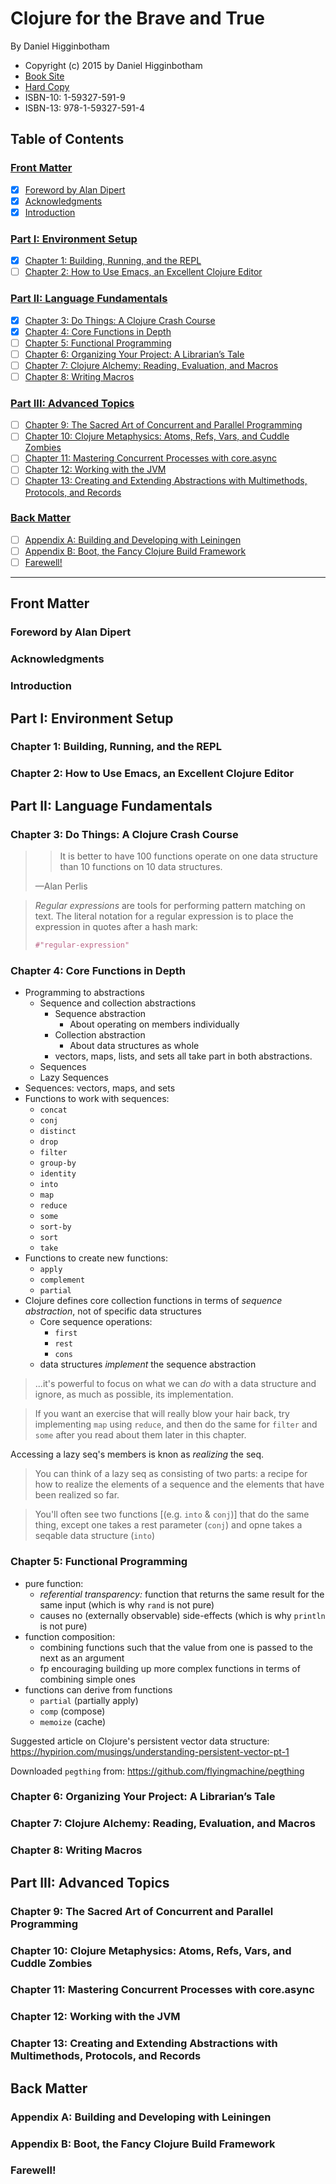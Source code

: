 # Clojure for the Brave and True

By Daniel Higginbotham

- Copyright (c) 2015 by Daniel Higginbotham
- [Book Site][1]
- [Hard Copy][2]
- ISBN-10: 1-59327-591-9
- ISBN-13: 978-1-59327-591-4

[1]: https://www.braveclojure.com/
[2]: https://nostarch.com/clojure

## Table of Contents

### [Front Matter](#front-matter-1)

* [X] [Foreword by Alan Dipert](#foreword-by-alan-dipert)
* [X] [Acknowledgments](#acknowledgments)
* [X] [Introduction](#introduction)

### [Part I: Environment Setup](#part-i-environment-setup-1)

* [X] [Chapter 1: Building, Running, and the REPL](#chapter-1-building-running-and-the-repl)
* [ ] [Chapter 2: How to Use Emacs, an Excellent Clojure Editor](#chapter-2-how-to-use-emacs-an-excellent-clojure-editor)

### [Part II: Language Fundamentals](#part-ii-language-fundamentals-1)

* [X] [Chapter 3: Do Things: A Clojure Crash Course](#chapter-3-do-things-a-clojure-crash-course)
* [X] [Chapter 4: Core Functions in Depth](#chapter-4-core-functions-in-depth)
* [ ] [Chapter 5: Functional Programming](#chapter-5-functional-programming)
* [ ] [Chapter 6: Organizing Your Project: A Librarian’s Tale](#chapter-6-organizing-your-project-a-librarians-tale)
* [ ] [Chapter 7: Clojure Alchemy: Reading, Evaluation, and Macros](#chapter-7-clojure-alchemy-reading-evaluation-and-macros)
* [ ] [Chapter 8: Writing Macros](#chapter-8-writing-macros)

### [Part III: Advanced Topics](#part-iii-advanced-topics-1)

* [ ] [Chapter 9: The Sacred Art of Concurrent and Parallel Programming](#chapter-9-the-sacred-art-of-concurrent-and-parallel-programming)
* [ ] [Chapter 10: Clojure Metaphysics: Atoms, Refs, Vars, and Cuddle Zombies](#chapter-10-clojure-metaphysics-atoms-refs-vars-and-cuddle-zombies)
* [ ] [Chapter 11: Mastering Concurrent Processes with core.async](#chapter-11-mastering-concurrent-processes-with-core-async)
* [ ] [Chapter 12: Working with the JVM](#chapter-12-working-with-the-jvm)
* [ ] [Chapter 13: Creating and Extending Abstractions with Multimethods, Protocols, and Records](#chapter-13-creating-and-extending-abstractions-with-multimethods-protocols-and-records)

### [Back Matter](#back-matter-1)

* [ ] [Appendix A: Building and Developing with Leiningen](#appendix-a-building-and-developing-with-leiningen)
* [ ] [Appendix B: Boot, the Fancy Clojure Build Framework](#appendix-b-boot-the-fancy-clojure-build-framework)
* [ ] [Farewell!](#farewell)

-----

## Front Matter

### Foreword by Alan Dipert

### Acknowledgments

### Introduction

## Part I: Environment Setup

### Chapter 1: Building, Running, and the REPL

### Chapter 2: How to Use Emacs, an Excellent Clojure Editor

## Part II: Language Fundamentals

### Chapter 3: Do Things: A Clojure Crash Course

> > It is better to have 100 functions operate on one data structure
> > than 10 functions on 10 data structures.
>
> —Alan Perlis

> <em>Regular expressions</em> are tools for performing pattern matching
> on text. The literal notation for a regular expression is to place the
> expression in quotes after a hash mark:
>
> ```clojure
> #"regular-expression"
> ```

### Chapter 4: Core Functions in Depth

* Programming to abstractions
  * Sequence and collection abstractions
    * Sequence abstraction
      - About operating on members individually
    * Collection abstraction
      - About data structures as whole
    * vectors, maps, lists, and sets all take part in both abstractions.
  * Sequences
  * Lazy Sequences
* Sequences: vectors, maps, and sets
* Functions to work with sequences:
  * `concat`
  * `conj`
  * `distinct`
  * `drop`
  * `filter`
  * `group-by`
  * `identity`
  * `into`
  * `map`
  * `reduce`
  * `some`
  * `sort-by`
  * `sort`
  * `take`
* Functions to create new functions:
  * `apply`
  * `complement`
  * `partial`
* Clojure defines core collection functions in terms of *sequence
  abstraction*, not of specific data structures
  * Core sequence operations:
    * `first`
    * `rest`
    * `cons`
  * data structures *implement* the sequence abstraction

> ...it's powerful to focus on what we can *do* with a data structure
> and ignore, as much as possible, its implementation.

> If you want an exercise that will really blow your hair back, try
> implementing `map` using `reduce`, and then do the same for `filter`
> and `some` after you read about them later in this chapter.

Accessing a lazy seq's members is knon as *realizing* the seq.

> You can think of a lazy seq as consisting of two parts: a recipe for
> how to realize the elements of a sequence and the elements that have
> been realized so far.

> You'll often see two functions [(e.g. `into` & `conj`)] that do the
> same thing, except one takes a rest parameter (`conj`) and opne takes
> a seqable data structure (`into`)

### Chapter 5: Functional Programming

* pure function:
  * *referential transparency:* function that returns the same result
    for the same input (which is why `rand` is not pure)
  * causes no (externally observable) side-effects (which is why
    `println` is not pure)
* function composition:
  * combining functions such that the value from one is passed to the
    next as an argument
  * fp encouraging building up more complex functions in terms of
    combining simple ones
* functions can derive from functions
  * `partial` (partially apply)
  * `comp` (compose)
  * `memoize` (cache)

Suggested article on Clojure's persistent vector data structure: https://hypirion.com/musings/understanding-persistent-vector-pt-1

Downloaded `pegthing` from: https://github.com/flyingmachine/pegthing

### Chapter 6: Organizing Your Project: A Librarian’s Tale

### Chapter 7: Clojure Alchemy: Reading, Evaluation, and Macros

### Chapter 8: Writing Macros

## Part III: Advanced Topics

### Chapter 9: The Sacred Art of Concurrent and Parallel Programming

### Chapter 10: Clojure Metaphysics: Atoms, Refs, Vars, and Cuddle Zombies

### Chapter 11: Mastering Concurrent Processes with core.async

### Chapter 12: Working with the JVM

### Chapter 13: Creating and Extending Abstractions with Multimethods, Protocols, and Records

## Back Matter

### Appendix A: Building and Developing with Leiningen

### Appendix B: Boot, the Fancy Clojure Build Framework

### Farewell!

